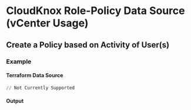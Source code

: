 # CloudKnox Role-Policy Data Source (vCenter Usage)

## Create a Policy based on Activity of User(s)

### Example

#### Terraform Data Source

```terraform
// Not Currently Supported

```

#### Output
